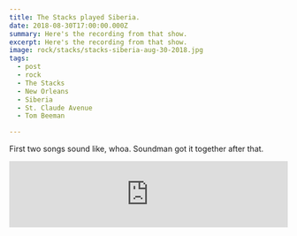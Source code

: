 ```yaml
---
title: The Stacks played Siberia.
date: 2018-08-30T17:00:00.000Z
summary: Here's the recording from that show.
excerpt: Here's the recording from that show.
image: rock/stacks/stacks-siberia-aug-30-2018.jpg
tags:
  - post 
  - rock
  - The Stacks
  - New Orleans
  - Siberia
  - St. Claude Avenue
  - Tom Beeman

---
```


First two songs sound like, whoa. Soundman got it together after that.

<iframe style="border: 0; width: 100%; height: 120px;" src="https://bandcamp.com/EmbeddedPlayer/album=873450142/size=large/bgcol=ffffff/linkcol=2ebd35/tracklist=false/artwork=small/transparent=true/" seamless><a href="https://thestacksnola.bandcamp.com/album/live-at-siberia-august-30-2018">Live at Siberia August 30, 2018 by The Stacks</a></iframe>
